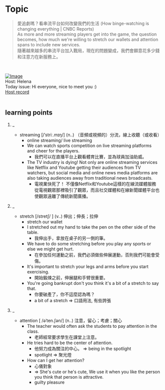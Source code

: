 # Topic

> 愛追劇嗎？看串流平台如何改變我們的生活  (How binge-watching is changing everything | CNBC Reports) <br>
> As more and more streaming players get into the game, the question becomes, how much we're willing to stretch our wallets and attention spans to include new services. <br>
> 隨著越來越多的串流平台加入戰局，現在的問題變成，我們會願意花多少錢和注意力在新服務上。

 <br>

[![Image](https://cdn.voicetube.com/assets/thumbnails/Bc_6Ota4O_w.jpg)](https://www.youtube.com/embed/Bc_6Ota4O_w?rel=0&showinfo=0&cc_load_policy=0&controls=1&autoplay=1&iv_load_policy=3&playsinline=1&wmode=transparent&start=311&end=322&enablejsapi=1&origin=https://tw.voicetube.com&widgetid=1)<br>
Host: Helena
<br>Today issue: Hi everyone, nice to meet you :)
<br>
[Host record](https://cdn.voicetube.com/tmp/everyday_records/100000164773663/3485.mp3)
<br><br>
## learning points
1. _
	* streaming  [/ˈstriː.mɪŋ/] (n..) （音頻或視頻的）分流，線上收聽（或收看）
		- online streaming/ live streaming
		- We can watch sports competition on live streaming platforms and cheer for the players.
			+ 我們可以在直播平台上觀看體育比賽，並為球員加油助威。
		- The TV industry is dying! Not only are online streaming services like Netflix and Youtube getting their audiences from TV watchers, but social media and online news media platforms are also taking audiences away from traditional news broadcasts.
			+ 電視業快死了！ 不僅像Netflix和Youtube這樣的在線流媒體服務從電視觀眾那裡吸引了觀眾，而且社交媒體和在線新聞媒體平台也使觀眾遠離了傳統新聞廣播。

2. _
	* stretch [/stretʃ/ ] (v..) 伸出；伸長；拉伸
		- stretch our wallet
		- I stretched out my hand to take the pen on the other side of the table.
			+ 我伸出手，拿放在桌子的另一側的筆。
		- We have to do some stretching before you play any sports or else we might get hurt.
			+ 在參加任何運動之前，我們必須做些伸展運動，否則我們可能會受傷。
		- It's important to stretch your legs and arms before you start exercising.
			+ 開始鍛煉之前，伸展腿和手臂很重要。
		- You're going bankrupt don't you think it's a bit of a stretch to say that.
			+ 你要破產了，你不這麼認為嗎？
			+ a bit of a stretch => 口語用法, 有些誇張

3. _
	* attention [ /əˈten.ʃən/] (n..) 注意，留心；考慮；關心
		- The teacher would often ask the students to pay attention in the class.
			+ 老師經常要求學生在課堂上注意。
		- He tries hard to be the center of attention.
			+ 他努力成為關注的中心。 => being in the spotlight
			+ spotlight => 聚光燈
		- How can I get her attention?
			+ 心儀對象
			+ => She's cute or he's cute, We use it when you like the person you think that person is attractive.
			+ guilty pleasure
